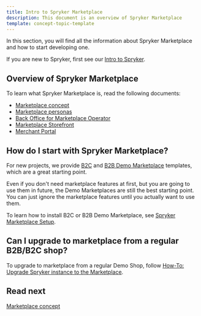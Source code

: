 ```yaml
---
title: Intro to Spryker Marketplace
description: This document is an overview of Spryker Marketplace
template: concept-topic-template
---
```




In this section, you will find all the information about Spryker Marketplace and how to start developing one.

If you are new to Spryker, first see our [Intro to Spryker](/docs/scos/user/intro-to-spryker/intro-to-spryker.html).

## Overview of Spryker Marketplace

To learn what Spryker Marketplace is, read the following documents:

* [Marketplace concept](/docs/marketplace/user/intro-to-spryker-marketplace/marketplace-concept.html)
* [Marketplace personas](/docs/marketplace/user/intro-to-spryker-marketplace/marketplace-personas.html)
* [Back Office for Marketplace Operator](/docs/marketplace/user/intro-to-spryker-marketplace/back-office-for-marketplace-operator.html)
* [Marketplace Storefront](/docs/marketplace/user/intro-to-spryker-marketplace/marketplace-storefront.html)
* [Merchant Portal](/docs/marketplace/user/intro-to-spryker-marketplace/marketplace-storefront.html)


## How do I start with Spryker Marketplace?

For new projects, we provide [B2C](/docs/marketplace/user/intro-to-spryker-marketplace/marketplace-b2c-demo-shop.html) and [B2B Demo Marketplace](docs/marketplace/user/intro-to-spryker-marketplace/marketplace-b2b-demo-shop.html) templates, which are a great starting point.

Even if you don't need marketplace features at first, but you are going to use them in future, the  Demo Marketplaces are still the best starting point. You can just ignore the marketplace features until you actually want to use them.

To learn how to install B2C or B2B Demo Marketplace, see [Spryker Marketplace Setup](/docs/marketplace/dev/setup/spryker-marketplace-setup.html).

## Can I upgrade to marketplace from a regular B2B/B2C shop?

To upgrade to marketplace from a regular Demo Shop, follow [How-To: Upgrade Spryker instance to the Marketplace](/docs/marketplace/dev/howtos/how-to-upgrade-spryker-instance-to-marketplace.html).

## Read next

[Marketplace concept](/docs/marketplace/user/intro-to-spryker-marketplace/marketplace-concept.html)
